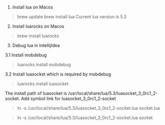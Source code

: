 1. Install lua on Macos

> brew update
> brew install lua
Current lua version is 5.3

2. Install luarocks on Macos

> brew install luarocks

3. Debug lua in IntellijIdea

3.1 Install mobdebug
> luarocks install mobdebug

3.2 Install luasocket which is required by mobdebug
> luarocks install luasocket

The install path of luasocket is /usr/local/share/lua/5.3/luasocket_3_0rc1_2-socket.
Add symbol link for luasocket_3_0rc1_2-socket
> ln -s /usr/local/share/lua/5.3/luasocket_3_0rc1_2-socket.lua socket.lua

> ln -s /usr/local/share/lua/5.3/luasocket_3_0rc1_2-socket.lua socket

